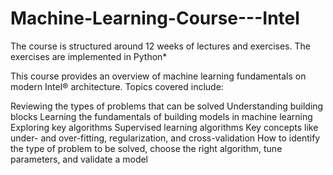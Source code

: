 # Machine-Learning-Course---Intel
The course is structured around 12 weeks of lectures and exercises. The exercises are implemented in Python*

This course provides an overview of machine learning fundamentals on modern Intel® architecture. Topics covered include:

Reviewing the types of problems that can be solved
Understanding building blocks
Learning the fundamentals of building models in machine learning
Exploring key algorithms
Supervised learning algorithms
Key concepts like under- and over-fitting, regularization, and cross-validation
How to identify the type of problem to be solved, choose the right algorithm, tune parameters, and validate a model

